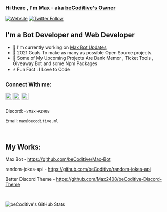 ### Hi there , I'm Max - aka [beCoditive's Owner](https://github.com/beCoditive)

[![Website](https://img.shields.io/website?label=beCoditive&style=for-the-badge&url=https%3A%2F%2Fbecoditive.ml)](https://becoditive.ml)
[![Twitter Follow](https://img.shields.io/twitter/follow/BCoditive?color=1DA1F2&logo=twitter&style=for-the-badge)](https://twitter.com/BCoditive)



## I'm a Bot Developer and Web Developer
- 🤖 I'm currently working on [Max Bot Updates](https://github.com/beCoditive/Max-Bot)
- 🥅 2021 Goals To make as many as possible Open Source projects.
- 🤖 Some of My Upcoming Projects Are Dank Memor , Ticket Tools , Giveaway Bot and some Npm Packages
- ⚡ Fun Fact : I Love to Code

### Connect With me: 
 <a href="https://discord.gg/5JtJFEcZeP" rel="nofollow">
  <img alt="beCoditive's Discord" src="https://raw.githubusercontent.com/peterthehan/peterthehan/master/assets/discord.svg" style="max-width:100%;" width="22px" align="left"></a>
  <a href="https://instagram.com/beCoditive" rel="nofollow">
  <img alt="beCoditive's Insta" src="https://www.freepnglogos.com/uploads/instagram-social-media-logo-for-your-works-png-format-19.png" style="max-width:100%;" width="22px" align="left"></a>
 <a href="https://twitter.com/BCoditive" rel="nofollow">
  <img alt="beCoditive's Twitter" src="https://raw.githubusercontent.com/peterthehan/peterthehan/master/assets/twitter.svg" style="max-width:100%;" width="22px" align="left"></a><br><br>

Discord: ``</Max>#2408``

Email: ``max@becoditive.ml``
  
  
<br>
   

## My Works:
Max Bot - https://github.com/beCoditive/Max-Bot

random-jokes-api - https://github.com/beCoditive/random-jokes-api

Better Discord Theme - https://github.com/Max2408/beCoditive-Discord-Theme
 
<br>

<p align="center">
<img align="left" alt="beCoditive's GitHub Stats" src="https://github-readme-stats.codestackr.vercel.app/api?username=Max2408&show_icons=true&hide_border=true" />
</p>
